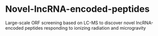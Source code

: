 # Novel-lncRNA-encoded-peptides
Large-scale ORF screening based on LC-MS to discover novel lncRNA-encoded peptides responding to ionizing radiation and microgravity
